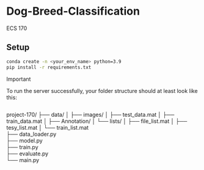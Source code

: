 # Dog-Breed-Classification
ECS 170

## Setup

```bash
conda create -n <your_env_name> python=3.9
pip install -r requirements.txt
```

> [!IMPORTANT]  
> To run the server successfully, your folder structure should at least look like this:
> ```
project-170/
├── data/
│   ├── images/
│   ├── test_data.mat
│   ├── train_data.mat
│   ├── Annotation/
│   └── lists/ 
│       ├── file_list.mat
│       ├── tesy_list.mat
│       └── train_list.mat  
├── data_loader.py               
├── model.py                     
├── train.py                    
├── evaluate.py                  
└── main.py                      
